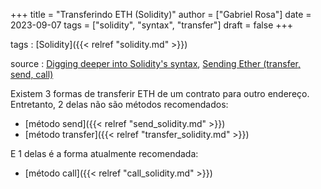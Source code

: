 +++
title = "Transferindo ETH (Solidity)"
author = ["Gabriel Rosa"]
date = 2023-09-07
tags = ["solidity", "syntax", "transfer"]
draft = false
+++

tags
: [Solidity]({{< relref "solidity.md" >}})

source
: [Digging deeper into Solidity's syntax](https://learnweb3.io/degrees/ethereum-developer-degree/sophomore/digging-deeper-into-soliditys-syntax/#eth-transfers), [Sending Ether (transfer, send, call)](https://solidity-by-example.org/sending-ether/)

Existem 3 formas de transferir ETH de um contrato para outro endereço. Entretanto, 2 delas não são métodos recomendados:

-   [método send]({{< relref "send_solidity.md" >}})
-   [método transfer]({{< relref "transfer_solidity.md" >}})

E 1 delas é a forma atualmente recomendada:

-   [método call]({{< relref "call_solidity.md" >}})
